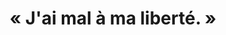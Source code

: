 ---
layout: post
published: true
exacttime: "00:01:00"
comments: false
title: "« J'ai mal à ma liberté. »"
category: "Société"
link: "http://edhelas.movim.eu/blog/?post/2015/03/18/J-ai-mal-à-ma-liberté."
---